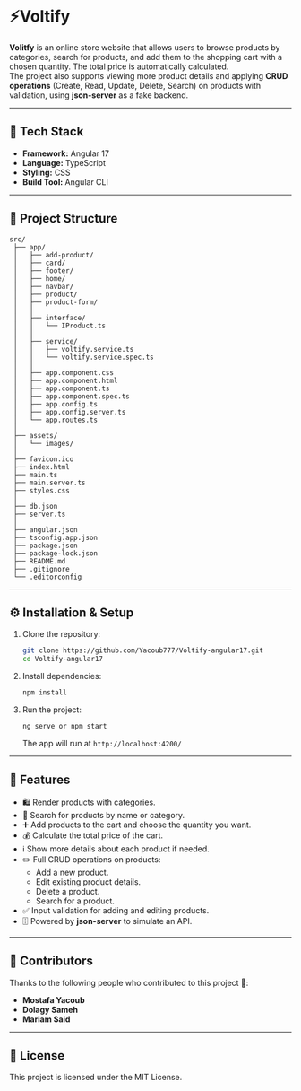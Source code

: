 # ⚡Voltify

**Volitfy** is an online store website that allows users to browse products by categories, search for products, and add them to the shopping cart with a chosen quantity. The total price is automatically calculated.  
The project also supports viewing more product details and applying **CRUD operations** (Create, Read, Update, Delete, Search) on products with validation, using **json-server** as a fake backend.

---

## 🚀 Tech Stack
- **Framework:** Angular 17  
- **Language:** TypeScript  
- **Styling:** CSS  
- **Build Tool:** Angular CLI  

---

## 📂 Project Structure
```
src/
 ├── app/
 │   ├── add-product/
 │   ├── card/
 │   ├── footer/
 │   ├── home/
 │   ├── navbar/
 │   ├── product/
 │   ├── product-form/
 │   │
 │   ├── interface/
 │   │   └── IProduct.ts
 │   │
 │   ├── service/
 │   │   ├── voltify.service.ts
 │   │   └── voltify.service.spec.ts
 │   │
 │   ├── app.component.css
 │   ├── app.component.html
 │   ├── app.component.ts
 │   ├── app.component.spec.ts
 │   ├── app.config.ts
 │   ├── app.config.server.ts
 │   └── app.routes.ts
 │
 ├── assets/
 │   └── images/
 │
 ├── favicon.ico
 ├── index.html
 ├── main.ts
 ├── main.server.ts
 ├── styles.css
 │
 ├── db.json
 ├── server.ts
 │
 ├── angular.json
 ├── tsconfig.app.json
 ├── package.json
 ├── package-lock.json
 ├── README.md
 ├── .gitignore
 └── .editorconfig

```

---

## ⚙️ Installation & Setup
1. Clone the repository:
   ```bash
   git clone https://github.com/Yacoub777/Voltify-angular17.git
   cd Voltify-angular17
   ```
2. Install dependencies:
   ```bash
   npm install
   ```
3. Run the project:
   ```bash
   ng serve or npm start
   ```
   The app will run at `http://localhost:4200/`

---

## 🚀 Features
- 🛍️ Render products with categories.
- 🔎 Search for products by name or category.
- ➕ Add products to the cart and choose the quantity you want.
- 💰 Calculate the total price of the cart.
- ℹ️ Show more details about each product if needed.
- ✏️ Full CRUD operations on products:
  - Add a new product.
  - Edit existing product details.
  - Delete a product.
  - Search for a product.
- ✅ Input validation for adding and editing products.
- 🗄️ Powered by **json-server** to simulate an API.
---

## 👥 Contributors

Thanks to the following people who contributed to this project 💙:

- **Mostafa Yacoub**  
- **Dolagy Sameh**  
- **Mariam Said**

---
## 📖 License
This project is licensed under the MIT License.



